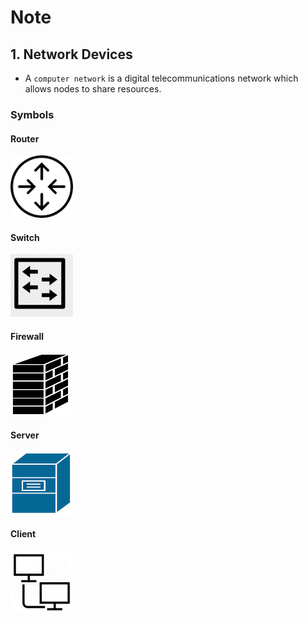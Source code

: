 # Note

## 1. Network Devices

- A `computer network` is a digital telecommunications network which allows nodes to share resources.

### Symbols

#### Router

<img src="./Images/router.png" height=100 width=100>

#### Switch

<img src="./Images/switch.jpeg" height=100 width=100>

#### Firewall

<img src="./Images/firewall.png" height=100 width=100>

#### Server

<img src="./Images/server.png" height=100 width=100>

#### Client

<img src="./Images/client.png" height=100 width=100>
